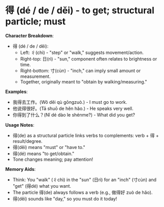 # **得 (dé / de / děi) - to get; structural particle; must**

**Character Breakdown**:  
- 得 (dé / de / děi):
  - Left: 彳(chì) - "step" or "walk," suggests movement/action.
  - Right-top: 日(rì) - "sun," component often relates to brightness or time.
  - Right-bottom: 寸(cùn) - "inch," can imply small amount or measurement.
  - Together, originally meant to "obtain by walking/measuring."

**Examples**:  
- 我得去工作。(Wǒ děi qù gōngzuò.) - I must go to work.  
- 他说得很好。(Tā shuō de hěn hǎo.) - He speaks very well.  
- 你得到了什么？(Nǐ dé dào le shénme?) - What did you get?

**Usage Notes**:  
- 得(de) as a structural particle links verbs to complements: verb + 得 + result/degree.  
- 得(děi) means "must" or "have to."  
- 得(dé) means "to get/obtain."  
- Tone changes meaning; pay attention!

**Memory Aids**:  
- Think: You "walk" (彳chì) in the "sun" (日rì) for an "inch" (寸cùn) and "get" (得dé) what you want.  
- The particle 得(de) always follows a verb (e.g., 做得好 zuò de hǎo).  
- 得(děi) sounds like "day," so you must do it today!